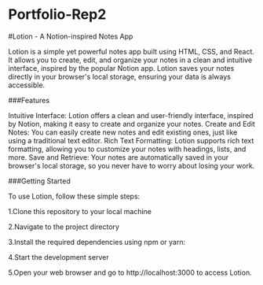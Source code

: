# Portfolio-Rep2


#Lotion - A Notion-inspired Notes App


Lotion is a simple yet powerful notes app built using HTML, CSS, and React. It allows you to create, edit, and organize your notes in a clean and intuitive interface, inspired by the popular Notion app. Lotion saves your notes directly in your browser's local storage, ensuring your data is always accessible.

###Features

Intuitive Interface: Lotion offers a clean and user-friendly interface, inspired by Notion, making it easy to create and organize your notes.
Create and Edit Notes: You can easily create new notes and edit existing ones, just like using a traditional text editor.
Rich Text Formatting: Lotion supports rich text formatting, allowing you to customize your notes with headings, lists, and more.
Save and Retrieve: Your notes are automatically saved in your browser's local storage, so you never have to worry about losing your work.



###Getting Started

To use Lotion, follow these simple steps:

1.Clone this repository to your local machine

2.Navigate to the project directory

3.Install the required dependencies using npm or yarn:

4.Start the development server

5.Open your web browser and go to http://localhost:3000 to access Lotion.

